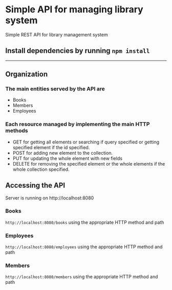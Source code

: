 # Simple API for managing library system
Simple REST API for library management system
## Install dependencies by running `npm install`
___

## Organization
### The main entities served by the API are
- Books
- Members
- Employees

### Each resource managed by implementing the main HTTP methods
- GET for getting all elements or searching if query specified
  or getting specified element if the id specified.
- POST for adding new element to the collection.
- PUT for updating the whole element with new fields
- DELETE for removing the specified element or the whole elements if 
         the whole collection specified.


## Accessing the API

Server is running on http://localhost:8080

### Books
`http://localhost:8080/books` using the appropriate HTTP method and path


### Employees
`http://localhost:8080/employees` using the appropriate HTTP method and path


### Members
`http://localhost:8080/members` using the appropriate HTTP method and path
